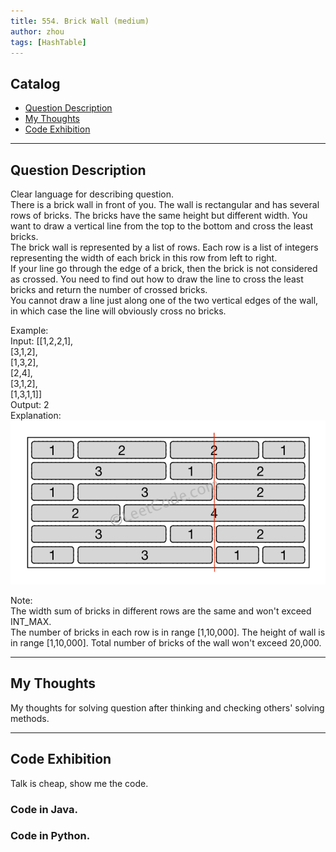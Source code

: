 ```yaml
---
title: 554. Brick Wall (medium)                  
author: zhou      
tags: [HashTable]          
---
```


       

## Catalog  
+ [Question Description](#partI)
+ [My Thoughts](#partII)
+ [Code Exhibition](#partIII)

----------------------------------

## Question Description
Clear language for describing question.    
There is a brick wall in front of you. The wall is rectangular and has several rows of bricks. The bricks have the same height but different width. You want to draw a vertical line from the top to the bottom and cross the least bricks.      
The brick wall is represented by a list of rows. Each row is a list of integers representing the width of each brick in this row from left to right.       
If your line go through the edge of a brick, then the brick is not considered as crossed. You need to find out how to draw the line to cross the least bricks and return the number of crossed bricks.       
You cannot draw a line just along one of the two vertical edges of the wall, in which case the line will obviously cross no bricks.     

Example:             
Input: 
[[1,2,2,1],    
[3,1,2],   
[1,3,2],    
[2,4],    
[3,1,2],    
[1,3,1,1]]     
Output: 2     
Explanation:     
![Explain Image1](img/img554.png )       

Note:     
The width sum of bricks in different rows are the same and won't exceed INT_MAX.     
The number of bricks in each row is in range [1,10,000]. The height of wall is in range [1,10,000]. Total number of bricks of the wall won't exceed 20,000.      



----------------------------------

## My Thoughts
My thoughts for solving question after thinking and checking others' solving methods.        








----------------------------------

## Code Exhibition
Talk is cheap, show me the code.    
### Code in Java.     



### Code in Python.   




